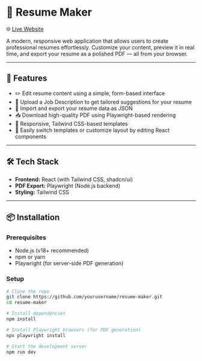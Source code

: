 # 📄 Resume Maker

🌐 [Live Website](https://your-deployed-link.com)

A modern, responsive web application that allows users to create professional resumes effortlessly. Customize your content, preview it in real time, and export your resume as a polished PDF — all from your browser.

---

## 🚀 Features

- ✏️ Edit resume content using a simple, form-based interface  
- 🧠 Upload a Job Description to get tailored suggestions for your resume  
- 📂 Import and export your resume data as JSON  
- 📥 Download high-quality PDF using Playwright-based rendering  
- 🎨 Responsive, Tailwind CSS-based templates  
- 🔄 Easily switch templates or customize layout by editing React components  

---

## 🛠️ Tech Stack

- **Frontend:** React (with Tailwind CSS, shadcn/ui)
- **PDF Export:** Playwright (Node.js backend)
- **Styling:** Tailwind CSS

---

## 📦 Installation

### Prerequisites

- Node.js (v18+ recommended)
- npm or yarn
- Playwright (for server-side PDF generation)

### Setup

```bash
# Clone the repo
git clone https://github.com/yourusername/resume-maker.git
cd resume-maker

# Install dependencies
npm install

# Install Playwright browsers (for PDF generation)
npx playwright install

# Start the development server
npm run dev
